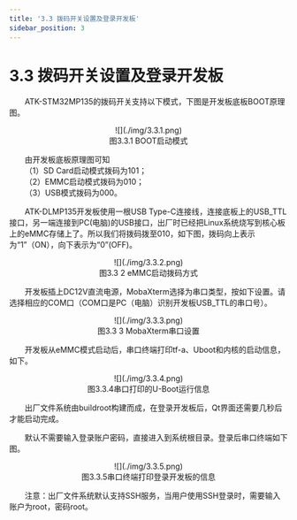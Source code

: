 ```yaml
---
title: '3.3 拨码开关设置及登录开发板'
sidebar_position: 3
---
```


# 3.3 拨码开关设置及登录开发板

&emsp;&emsp;ATK-STM32MP135的拨码开关支持以下模式，下图是开发板底板BOOT原理图。

<center>
![](./img/3.3.1.png)<br />
图3.3.1 BOOT启动模式
</center>

&emsp;&emsp;由开发板底板原理图可知<br />
&emsp;&emsp;（1）SD Card启动模式拨码为101；<br />
&emsp;&emsp;（2）EMMC启动模式拨码为010；<br />
&emsp;&emsp;（3）USB模式拨码为000。

&emsp;&emsp;ATK-DLMP135开发板使用一根USB Type-C连接线，连接底板上的USB_TTL接口，另一端连接到PC(电脑)的USB接口，出厂时已经把Linux系统烧写到核心板上的eMMC存储上了。所以我们将拨码拨至010，如下图，拨码向上表示为“1”（ON），向下表示为“0”(OFF)。


<center>
![](./img/3.3.2.png)<br />
图3.3 2 eMMC启动拨码方式
</center>

&emsp;&emsp;开发板插上DC12V直流电源，MobaXterm选择为串口类型，按如下设置。请选择相应的COM口（COM口是PC（电脑）识别开发板USB_TTL的串口号）。

<center>
![](./img/3.3.3.png)<br />
图3.3 3 MobaXterm串口设置
</center>

&emsp;&emsp;开发板从eMMC模式启动后，串口终端打印tf-a、Uboot和内核的启动信息，如下。

<center>
![](./img/3.3.4.png)<br />
图3.3.4串口打印的U-Boot运行信息
</center>


&emsp;&emsp;出厂文件系统由buildroot构建而成，在登录开发板后，Qt界面还需要几秒后才能启动完成。 

&emsp;&emsp;默认不需要输入登录账户密码，直接进入到系统根目录。登录后串口终端如下图。

<center>
![](./img/3.3.5.png)<br />
图3.3.5串口终端打印登录开发板的信息
</center>

&emsp;&emsp;注意：出厂文件系统默认支持SSH服务，当用户使用SSH登录时，需要输入账户为root，密码root。













